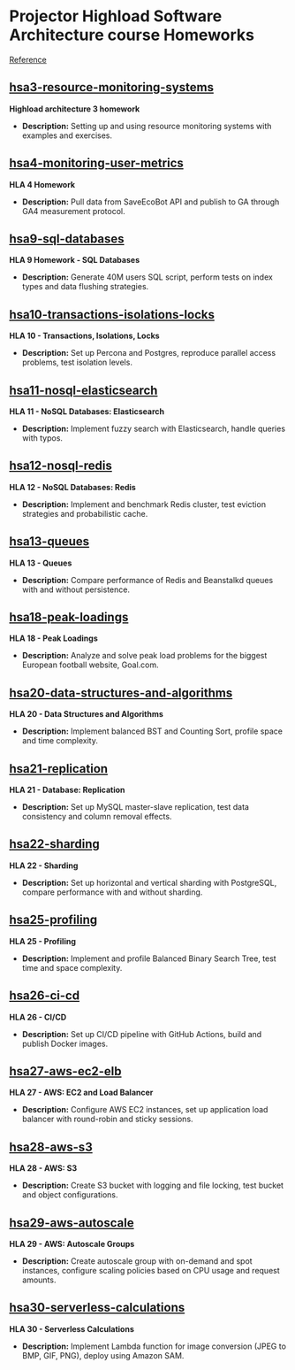 # Projector Highload Software Architecture course Homeworks

[Reference](https://prjctr.com/course/highload-software-architecture)

## [hsa3-resource-monitoring-systems](hsa3-resource-monitoring-systems/README.md)
**Highload architecture 3 homework**
- **Description:** Setting up and using resource monitoring systems with examples and exercises.

## [hsa4-monitoring-user-metrics](hsa4-monitoring-user-metrics/README.md)
**HLA 4 Homework**
- **Description:** Pull data from SaveEcoBot API and publish to GA through GA4 measurement protocol.

## [hsa9-sql-databases](hsa9-sql-databases/README.md)
**HLA 9 Homework - SQL Databases**
- **Description:** Generate 40M users SQL script, perform tests on index types and data flushing strategies.

## [hsa10-transactions-isolations-locks](hsa10-transactions-isolations-locks/README.md)
**HLA 10 - Transactions, Isolations, Locks**
- **Description:** Set up Percona and Postgres, reproduce parallel access problems, test isolation levels.

## [hsa11-nosql-elasticsearch](hsa11-nosql-elasticsearch/README.md)
**HLA 11 - NoSQL Databases: Elasticsearch**
- **Description:** Implement fuzzy search with Elasticsearch, handle queries with typos.

## [hsa12-nosql-redis](hsa12-nosql-redis/README.md)
**HLA 12 - NoSQL Databases: Redis**
- **Description:** Implement and benchmark Redis cluster, test eviction strategies and probabilistic cache.

## [hsa13-queues](hsa13-queues/README.md)
**HLA 13 - Queues**
- **Description:** Compare performance of Redis and Beanstalkd queues with and without persistence.

## [hsa18-peak-loadings](hsa18-peak-loadings/README.md)
**HLA 18 - Peak Loadings**
- **Description:** Analyze and solve peak load problems for the biggest European football website, Goal.com.

## [hsa20-data-structures-and-algorithms](hsa20-data-structures-and-algorithms/README.md)
**HLA 20 - Data Structures and Algorithms**
- **Description:** Implement balanced BST and Counting Sort, profile space and time complexity.

## [hsa21-replication](hsa21-replication/README.md)
**HLA 21 - Database: Replication**
- **Description:** Set up MySQL master-slave replication, test data consistency and column removal effects.

## [hsa22-sharding](hsa22-sharding/README.md)
**HLA 22 - Sharding**
- **Description:** Set up horizontal and vertical sharding with PostgreSQL, compare performance with and without sharding.

## [hsa25-profiling](hsa25-profiling/README.md)
**HLA 25 - Profiling**
- **Description:** Implement and profile Balanced Binary Search Tree, test time and space complexity.

## [hsa26-ci-cd](hsa26-ci-cd/README.md)
**HLA 26 - CI/CD**
- **Description:** Set up CI/CD pipeline with GitHub Actions, build and publish Docker images.

## [hsa27-aws-ec2-elb](hsa27-aws-ec2-elb/README.md)
**HLA 27 - AWS: EC2 and Load Balancer**
- **Description:** Configure AWS EC2 instances, set up application load balancer with round-robin and sticky sessions.

## [hsa28-aws-s3](hsa28-aws-s3/README.md)
**HLA 28 - AWS: S3**
- **Description:** Create S3 bucket with logging and file locking, test bucket and object configurations.

## [hsa29-aws-autoscale](hsa29-aws-autoscale/README.md)
**HLA 29 - AWS: Autoscale Groups**
- **Description:** Create autoscale group with on-demand and spot instances, configure scaling policies based on CPU usage and request amounts.

## [hsa30-serverless-calculations](hsa30-serverless-calculations/README.md)
**HLA 30 - Serverless Calculations**
- **Description:** Implement Lambda function for image conversion (JPEG to BMP, GIF, PNG), deploy using Amazon SAM.

